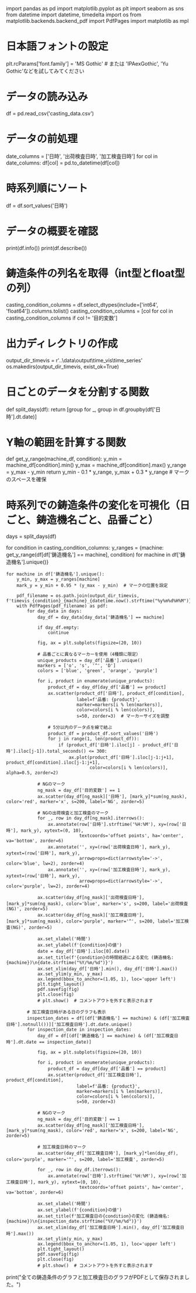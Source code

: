 import pandas as pd
import matplotlib.pyplot as plt
import seaborn as sns
from datetime import datetime, timedelta
import os
from matplotlib.backends.backend_pdf import PdfPages
import matplotlib as mpl

# 日本語フォントの設定
plt.rcParams['font.family'] = 'MS Gothic'  # または 'IPAexGothic', 'Yu Gothic'などを試してみてください

# データの読み込み
df = pd.read_csv('casting_data.csv')

# データの前処理
date_columns = ['日時', '出荷検査日時', '加工検査日時']
for col in date_columns:
    df[col] = pd.to_datetime(df[col])

# 時系列順にソート
df = df.sort_values('日時')

# データの概要を確認
print(df.info())
print(df.describe())

# 鋳造条件の列名を取得（int型とfloat型の列）
casting_condition_columns = df.select_dtypes(include=['int64', 'float64']).columns.tolist()
casting_condition_columns = [col for col in casting_condition_columns if col != '目的変数']

# 出力ディレクトリの作成
output_dir_timevis = r'..\data\output\time_vis\time_series'
os.makedirs(output_dir_timevis, exist_ok=True)

# 日ごとのデータを分割する関数
def split_days(df):
    return [group for _, group in df.groupby(df['日時'].dt.date)]

# Y軸の範囲を計算する関数
def get_y_range(machine_df, condition):
    y_min = machine_df[condition].min()
    y_max = machine_df[condition].max()
    y_range = y_max - y_min
    return y_min - 0.1 * y_range, y_max + 0.3 * y_range  # マークのスペースを確保

# 時系列での鋳造条件の変化を可視化（日ごと、鋳造機名ごと、品番ごと）
days = split_days(df)

for condition in casting_condition_columns:
    y_ranges = {machine: get_y_range(df[df['鋳造機名'] == machine], condition) for machine in df['鋳造機名'].unique()}
    
    for machine in df['鋳造機名'].unique():
        y_min, y_max = y_ranges[machine]
        mark_y = y_min + 0.95 * (y_max - y_min)  # マークの位置を設定
        
        pdf_filename = os.path.join(output_dir_timevis, f'timevis_{condition}_{machine}_{datetime.now().strftime("%y%m%d%H%M")}.pdf')
        with PdfPages(pdf_filename) as pdf:
            for day_data in days:
                day_df = day_data[day_data['鋳造機名'] == machine]
                
                if day_df.empty:
                    continue
                
                fig, ax = plt.subplots(figsize=(20, 10))
                
                # 品番ごとに異なるマーカーを使用（4種類に限定）
                unique_products = day_df['品番'].unique()
                markers = ['o', 's', '^', 'D']
                colors = ['blue', 'green', 'orange', 'purple']
                
                for i, product in enumerate(unique_products):
                    product_df = day_df[day_df['品番'] == product]
                    ax.scatter(product_df['日時'], product_df[condition], 
                               label=f'品番: {product}', 
                               marker=markers[i % len(markers)],
                               color=colors[i % len(colors)],
                               s=50, zorder=3)  # マーカーサイズを調整
                    
                    # 5分以内のデータ点を線で結ぶ
                    product_df = product_df.sort_values('日時')
                    for j in range(1, len(product_df)):
                        if (product_df['日時'].iloc[j] - product_df['日時'].iloc[j-1]).total_seconds() <= 300:
                            ax.plot(product_df['日時'].iloc[j-1:j+1], product_df[condition].iloc[j-1:j+1], 
                                    color=colors[i % len(colors)], alpha=0.5, zorder=2)
                
                # NGのマーク
                ng_mask = day_df['目的変数'] == 1
                ax.scatter(day_df[ng_mask]['日時'], [mark_y]*sum(ng_mask), color='red', marker='x', s=200, label='NG', zorder=5)
                
                # NGの出荷検査と加工検査のマーク
                for _, row in day_df[ng_mask].iterrows():
                    ax.annotate(row['日時'].strftime('%H:%M'), xy=(row['日時'], mark_y), xytext=(0, 10), 
                                textcoords='offset points', ha='center', va='bottom', zorder=6)
                    ax.annotate('', xy=(row['出荷検査日時'], mark_y), xytext=(row['日時'], mark_y),
                                arrowprops=dict(arrowstyle='->', color='blue', lw=2), zorder=4)
                    ax.annotate('', xy=(row['加工検査日時'], mark_y), xytext=(row['日時'], mark_y),
                                arrowprops=dict(arrowstyle='->', color='purple', lw=2), zorder=4)
                
                ax.scatter(day_df[ng_mask]['出荷検査日時'], [mark_y]*sum(ng_mask), color='blue', marker='s', s=200, label='出荷検査(NG)', zorder=5)
                ax.scatter(day_df[ng_mask]['加工検査日時'], [mark_y]*sum(ng_mask), color='purple', marker='^', s=200, label='加工検査(NG)', zorder=5)
                
                ax.set_xlabel('時間')
                ax.set_ylabel(f'{condition}の値')
                date = day_df['日時'].iloc[0].date()
                ax.set_title(f'{condition}の時間経過による変化 (鋳造機名: {machine})\n{date.strftime("%Y/%m/%d")}')
                ax.set_xlim(day_df['日時'].min(), day_df['日時'].max())
                ax.set_ylim(y_min, y_max)
                ax.legend(bbox_to_anchor=(1.05, 1), loc='upper left')
                plt.tight_layout()
                pdf.savefig(fig)
                plt.close(fig)
                # plt.show()  # コメントアウトを外すと表示されます

            # 加工検査日時がある日のグラフも表示
            inspection_dates = df[(df['鋳造機名'] == machine) & (df['加工検査日時'].notnull())]['加工検査日時'].dt.date.unique()
            for inspection_date in inspection_dates:
                day_df = df[(df['鋳造機名'] == machine) & (df['加工検査日時'].dt.date == inspection_date)]
                
                fig, ax = plt.subplots(figsize=(20, 10))
                
                for i, product in enumerate(unique_products):
                    product_df = day_df[day_df['品番'] == product]
                    ax.scatter(product_df['加工検査日時'], product_df[condition], 
                               label=f'品番: {product}', 
                               marker=markers[i % len(markers)],
                               color=colors[i % len(colors)],
                               s=50, zorder=3)
                
                # NGのマーク
                ng_mask = day_df['目的変数'] == 1
                ax.scatter(day_df[ng_mask]['加工検査日時'], [mark_y]*sum(ng_mask), color='red', marker='x', s=200, label='NG', zorder=5)
                
                # 加工検査日時のマーク
                ax.scatter(day_df['加工検査日時'], [mark_y]*len(day_df), color='purple', marker='^', s=200, label='加工検査', zorder=5)
                
                for _, row in day_df.iterrows():
                    ax.annotate(row['日時'].strftime('%H:%M'), xy=(row['加工検査日時'], mark_y), xytext=(0, 10), 
                                textcoords='offset points', ha='center', va='bottom', zorder=6)
                
                ax.set_xlabel('時間')
                ax.set_ylabel(f'{condition}の値')
                ax.set_title(f'加工検査日の{condition}の変化 (鋳造機名: {machine})\n{inspection_date.strftime("%Y/%m/%d")}')
                ax.set_xlim(day_df['加工検査日時'].min(), day_df['加工検査日時'].max())
                ax.set_ylim(y_min, y_max)
                ax.legend(bbox_to_anchor=(1.05, 1), loc='upper left')
                plt.tight_layout()
                pdf.savefig(fig)
                plt.close(fig)
                # plt.show()  # コメントアウトを外すと表示されます

print("全ての鋳造条件のグラフと加工検査日のグラフがPDFとして保存されました。")
